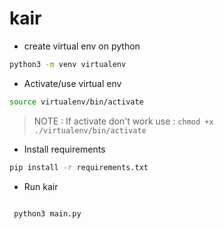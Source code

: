 # kair

-   create virtual env on python

```sh
python3 -m venv virtualenv
```

-   Activate/use virtual env

```sh
source virtualenv/bin/activate
```

> NOTE : If activate don't work use : `chmod +x ./virtualenv/bin/activate`

-   Install requirements

```sh
pip install -r requirements.txt
```

-   Run kair

```sh

 python3 main.py

```

